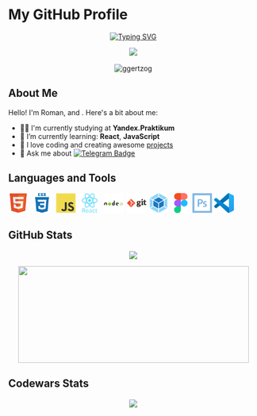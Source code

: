 # My GitHub Profile

<p align="center">
  <a href="https://git.io/typing-svg">
    <img src="https://readme-typing-svg.demolab.com?font=Unna&weight=900&size=24&pause=1000&color=lime&center=true&vCenter=true&width=435&lines=Hi+everyone!" alt="Typing SVG" />
  </a>
</p>

<p align="center">
  <img src="https://media4.giphy.com/media/vLlpbDafjgHystuJ0a/giphy.gif?cid=ecf05e47ihm9hnp3iy077xnsux8pxtph5qjyd8olai6qfkkh&ep=v1_gifs_related&rid=giphy.gif&ct=s" width="200" />
</p>
<p align="center"> <img width="200" height="50" src="https://komarev.com/ghpvc/?username=ggertzog&label=Profile%20views&color=0e75b6&style=flat" alt="ggertzog" /></p>

## About Me

Hello! I'm Roman, and . Here's a bit about me:

- 👨‍🎓 I'm currently studying at __Yandex.Praktikum__
- 🌱 I’m currently learning: __React__, __JavaScript__
- 🤩 I love coding and creating awesome [projects](https://github.com/ggertzog?tab=repositories)
- 💬 Ask me about [![Telegram Badge](https://img.shields.io/badge/-Telegram-blue?style=flat&logo=Telegram&logoColor=white)](https://t.me/igretzog)

## Languages and Tools
<div>
  <img src="https://github.com/devicons/devicon/blob/master/icons/html5/html5-original.svg" title="HTML5" alt="HTML" width="40" height="40"/>&nbsp;
  <img src="https://github.com/devicons/devicon/blob/master/icons/css3/css3-plain-wordmark.svg"  title="CSS3" alt="CSS" width="40" height="40"/>&nbsp;
  <img src="https://github.com/devicons/devicon/blob/master/icons/javascript/javascript-original.svg" title="JavaScript" alt="JavaScript" width="40" height="40"/>&nbsp;
  <img src="https://github.com/devicons/devicon/blob/master/icons/react/react-original-wordmark.svg" title="React" alt="React" width="40" height="40"/>&nbsp;
  <img src="https://github.com/devicons/devicon/blob/master/icons/nodejs/nodejs-original-wordmark.svg" title="NodeJS" alt="NodeJS" width="40" height="40"/>&nbsp;
  <img src="https://github.com/devicons/devicon/blob/master/icons/git/git-original-wordmark.svg" title="Git" **alt="Git" width="40" height="40"/>
  <img src="https://github.com/devicons/devicon/blob/master/icons/webpack/webpack-original.svg" title="Webpack" alt="Webpack" width="40" height="40" />
  <img src="https://github.com/devicons/devicon/blob/master/icons/figma/figma-original.svg" title="Figma" alt="Figma" width="40" height="40"/>
  <img src="https://github.com/devicons/devicon/blob/master/icons/photoshop/photoshop-line.svg" title="Photoshop" alt="Photoshop" width="40" height="40" />
  <img src="https://github.com/devicons/devicon/blob/master/icons/vscode/vscode-original.svg" title="VSCode" alt="VSCode" width="40" height="40" />
</div>

## GitHub Stats
<p align="center">
  <img align="center" width="465" src="https://github-readme-streak-stats.herokuapp.com/?user=ggertzog&theme=dark&hide_border=true"/>
</p>

<p align="center">
  <img align="center" height="195px" width="465" src="https://github-readme-stats.vercel.app/api/top-langs/?username=ggertzog&text_color=FFFFFF&bg_color=000000&title_color=94b4a4&langs_count=15&layout=compact&hide_border=true" />
</p>

## Codewars Stats
<p align="center">
  <img align="center" src="https://www.codewars.com/users/ggertzog/badges/large" />
</p>

